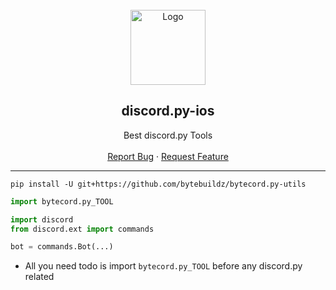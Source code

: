 <br/>
<div align="center">
  <a href="https://github.com/bytebuildz/discord.py-utils">
    <img src="https://discord.com/assets/9f6f9cd156ce35e2d94c0e62e3eff462.png" alt="Logo" width="120" height="120">
  </a>
  
  <h2 align="center">discord.py-ios</h3>

  <p align="center">
    Best discord.py Tools
    <br />
    <br />
    <a href="https://github.com/bytebuildz/discord.py-utils/issues">Report Bug</a>
    ·
    <a href="https://github.com/bytebuildz/discord.py-utils/issues">Request Feature</a>
  </p>
</div>

---------------------------------------

```
pip install -U git+https://github.com/bytebuildz/bytecord.py-utils
```

```py
import bytecord.py_TOOL

import discord
from discord.ext import commands

bot = commands.Bot(...)
```
- All you need todo is import `bytecord.py_TOOL` before any discord.py related 
